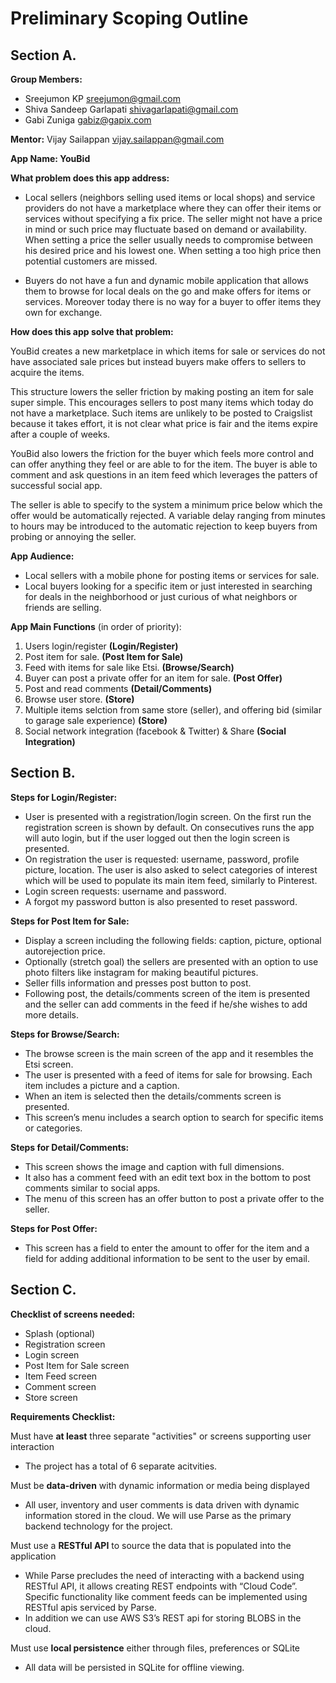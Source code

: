# Preliminary Scoping Outline

## Section A.

**Group Members:**

* Sreejumon KP <sreejumon@gmail.com>
* Shiva Sandeep Garlapati <shivagarlapati@gmail.com>
* Gabi Zuniga <gabiz@gapix.com>

**Mentor:** Vijay Sailappan <vijay.sailappan@gmail.com>

**App Name: YouBid**

**What problem does this app address:**

* Local sellers (neighbors selling used items or local shops) and service providers do not have a marketplace where they can offer their items or services without specifying a fix price. The seller might not have a price in mind or such price may fluctuate based on demand or availability. When setting a price the seller usually needs to compromise between his desired price and his lowest one. When setting a too high price then potential customers are missed. 

* Buyers do not have a fun and dynamic mobile application that allows them to browse for local deals on the go and make offers for items or services. Moreover today there is no way for a buyer to offer items they own for exchange.

**How does this app solve that problem:**

YouBid creates a new marketplace in which items for sale or services do not have associated sale prices but instead buyers make offers to sellers to acquire the items.

This structure lowers the seller friction by making posting an item for sale super simple. This encourages sellers to post many items which today do not have a marketplace. Such items are unlikely to be posted to Craigslist because it takes effort, it is not clear what price is fair and the items expire after a couple of weeks.

YouBid also lowers the friction for the buyer which feels more control and can offer anything they feel or are able to for the item. The buyer is able to comment and ask questions in an item feed which leverages the patters of successful social app.

The seller is able to specify to the system a minimum price below which the offer would be automatically rejected. A variable delay ranging from minutes to hours may be introduced to the automatic rejection to keep buyers from probing or annoying the seller.


**App Audience:**

* Local sellers with a mobile phone for posting items or services for sale.
* Local buyers looking for a specific item or just interested in searching for deals in the neighborhood or just curious of what neighbors or friends are selling.


**App Main Functions** (in order of priority):

1. Users login/register **(Login/Register)**
2. Post item for sale. **(Post Item for Sale)**
3. Feed with items for sale like Etsi. **(Browse/Search)**
4. Buyer can post a private offer for an item for sale.  **(Post Offer)**
5. Post and read comments  **(Detail/Comments)**
6. Browse user store. **(Store)**
7. Multiple items selction from same store (seller), and offering bid (similar to garage sale experience) **(Store)**
8. Social network integration (facebook & Twitter) & Share **(Social Integration)**


## Section B.

**Steps for Login/Register:**
* User is presented with a registration/login screen. On the first run the registration screen is shown by default. On consecutives runs the app will auto login, but if the user logged out then the login screen is presented.
* On registration the user is requested: username, password, profile picture, location. The user is also asked to select categories of interest which will be used to populate its main item feed, similarly to Pinterest.
* Login screen requests: username and password.
* A forgot my password button is also presented to reset password.

**Steps for Post Item for Sale:**
* Display a screen including the following fields: caption, picture, optional autorejection price.
* Optionally (stretch goal) the sellers are presented with an option to use photo filters like instagram for making beautiful pictures.
* Seller fills information and presses post button to post.
* Following post, the details/comments screen of the item is presented and the seller can add comments in the feed if he/she wishes to add more details.

**Steps for Browse/Search:**
* The browse screen is the main screen of the app and it resembles the Etsi screen.
* The user is presented with a feed of items for sale for browsing. Each item includes a picture and a caption.
* When an item is selected then the details/comments screen is presented.
* This screen’s menu includes a search option to search for specific items or categories.

**Steps for Detail/Comments:**
* This screen shows the image and caption with full dimensions.
* It also has a comment feed with an edit text box in the bottom to post comments similar to social apps.
* The menu of this screen has an offer button to post a private offer to the seller.

**Steps for Post Offer:**
* This screen has a field to enter the amount to offer for the item and a field for adding additional information to be sent to the user by email.


## Section C.

**Checklist of screens needed:**

* Splash (optional)
* Registration screen
* Login screen
* Post Item for Sale screen
* Item Feed screen
* Comment screen
* Store screen


**Requirements Checklist:**

Must have **at least** three separate "activities" or screens supporting user interaction

* The project has a total of 6 separate acitvities.

Must be **data-driven** with dynamic information or media being displayed

* All user, inventory and user comments is data driven with dynamic information stored in the cloud. We will use Parse as the primary backend technology for the project.

Must use a **RESTful API** to source the data that is populated into the application

* While Parse precludes the need of interacting with a backend using RESTful API, it allows creating REST endpoints with 
“Cloud Code”. Specific functionality like comment feeds can be implemented using RESTful apis serviced by Parse. 
* In addition we can use AWS S3’s REST api for storing BLOBS in the cloud.

Must use **local persistence** either through files, preferences or SQLite

* All data will be persisted in SQLite for offline viewing.

